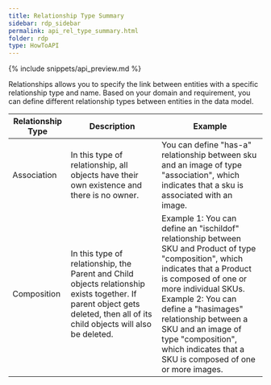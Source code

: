 ```yaml
---
title: Relationship Type Summary
sidebar: rdp_sidebar
permalink: api_rel_type_summary.html
folder: rdp
type: HowToAPI
---
```


{% include snippets/api_preview.md %}

Relationships allows you to specify the link between entities with a specific relationship type and name. Based on your domain and requirement, you can define different relationship types between entities in the data model.

| Relationship Type | Description | Example |
| ---------- | ----------| ---------- |
| Association | In this type of relationship, all objects have their own existence and there is no owner. | You can define "has-a" relationship between sku and an image of type "association", which indicates that a sku is associated with an image. | 
| Composition | In this type of relationship, the Parent and Child objects relationship exists together. If parent object gets deleted, then all of its child objects will also be deleted. | Example 1: You can define an "ischildof" relationship between SKU and Product of type "composition", which indicates that a Product is composed of one or more individual SKUs. <br>Example 2: You can define a "hasimages" relationship between a SKU and an image of type "composition", which indicates that a SKU is composed of one or more images. | 
